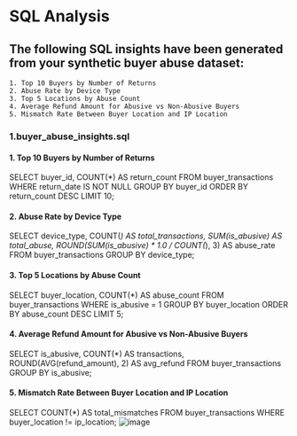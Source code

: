 # SQL Analysis

## The following SQL insights have been generated from your synthetic buyer abuse dataset:
	1. Top 10 Buyers by Number of Returns
	2. Abuse Rate by Device Type
	3. Top 5 Locations by Abuse Count
	4. Average Refund Amount for Abusive vs Non-Abusive Buyers
	5. Mismatch Rate Between Buyer Location and IP Location

### 1.buyer_abuse_insights.sql
#### 1. Top 10 Buyers by Number of Returns
SELECT 
    buyer_id, 
    COUNT(*) AS return_count
FROM buyer_transactions
WHERE return_date IS NOT NULL
GROUP BY buyer_id
ORDER BY return_count DESC
LIMIT 10;


#### 2. Abuse Rate by Device Type
SELECT 
    device_type, 
    COUNT(*) AS total_transactions,
    SUM(is_abusive) AS total_abuse,
    ROUND(SUM(is_abusive) * 1.0 / COUNT(*), 3) AS abuse_rate
FROM buyer_transactions
GROUP BY device_type;


#### 3. Top 5 Locations by Abuse Count
SELECT 
    buyer_location, 
    COUNT(*) AS abuse_count
FROM buyer_transactions
WHERE is_abusive = 1
GROUP BY buyer_location
ORDER BY abuse_count DESC
LIMIT 5;


#### 4. Average Refund Amount for Abusive vs Non-Abusive Buyers
SELECT 
    is_abusive,
    COUNT(*) AS transactions,
    ROUND(AVG(refund_amount), 2) AS avg_refund
FROM buyer_transactions
GROUP BY is_abusive;


#### 5. Mismatch Rate Between Buyer Location and IP Location
SELECT 
    COUNT(*) AS total_mismatches
FROM buyer_transactions
WHERE buyer_location != ip_location;
![image](https://github.com/user-attachments/assets/a2286ed5-8c40-4526-ae13-6a77ffa0d5b6)
